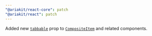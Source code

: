 ```yaml
---
"@ariakit/react-core": patch
"@ariakit/react": patch
---
```


Added new [`tabbable`](https://ariakit.org/reference/composite-item#tabbable) prop to [`CompositeItem`](https://ariakit.org/reference/composite-item) and related components.
